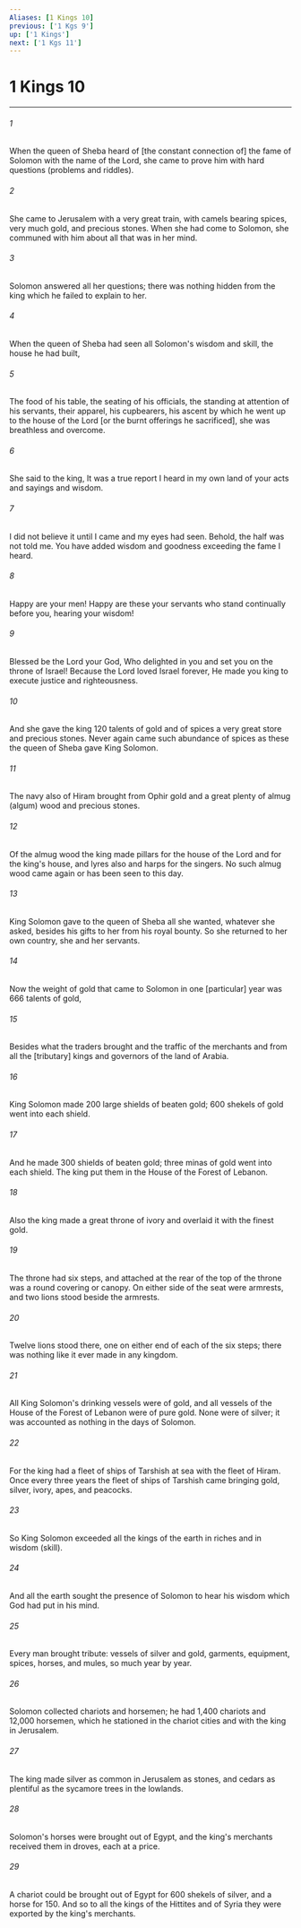 ```yaml
---
Aliases: [1 Kings 10]
previous: ['1 Kgs 9']
up: ['1 Kings']
next: ['1 Kgs 11']
---
```

# 1 Kings 10

***

###### 1 

When the queen of Sheba heard of [the constant connection of] the fame of Solomon with the name of the Lord, she came to prove him with hard questions (problems and riddles). 

###### 2 

She came to Jerusalem with a very great train, with camels bearing spices, very much gold, and precious stones. When she had come to Solomon, she communed with him about all that was in her mind. 

###### 3 

Solomon answered all her questions; there was nothing hidden from the king which he failed to explain to her. 

###### 4 

When the queen of Sheba had seen all Solomon's wisdom and skill, the house he had built, 

###### 5 

The food of his table, the seating of his officials, the standing at attention of his servants, their apparel, his cupbearers, his ascent by which he went up to the house of the Lord [or the burnt offerings he sacrificed], she was breathless and overcome. 

###### 6 

She said to the king, It was a true report I heard in my own land of your acts and sayings and wisdom. 

###### 7 

I did not believe it until I came and my eyes had seen. Behold, the half was not told me. You have added wisdom and goodness exceeding the fame I heard. 

###### 8 

Happy are your men! Happy are these your servants who stand continually before you, hearing your wisdom! 

###### 9 

Blessed be the Lord your God, Who delighted in you and set you on the throne of Israel! Because the Lord loved Israel forever, He made you king to execute justice and righteousness. 

###### 10 

And she gave the king 120 talents of gold and of spices a very great store and precious stones. Never again came such abundance of spices as these the queen of Sheba gave King Solomon. 

###### 11 

The navy also of Hiram brought from Ophir gold and a great plenty of almug (algum) wood and precious stones. 

###### 12 

Of the almug wood the king made pillars for the house of the Lord and for the king's house, and lyres also and harps for the singers. No such almug wood came again or has been seen to this day. 

###### 13 

King Solomon gave to the queen of Sheba all she wanted, whatever she asked, besides his gifts to her from his royal bounty. So she returned to her own country, she and her servants. 

###### 14 

Now the weight of gold that came to Solomon in one [particular] year was 666 talents of gold, 

###### 15 

Besides what the traders brought and the traffic of the merchants and from all the [tributary] kings and governors of the land of Arabia. 

###### 16 

King Solomon made 200 large shields of beaten gold; 600 shekels of gold went into each shield. 

###### 17 

And he made 300 shields of beaten gold; three minas of gold went into each shield. The king put them in the House of the Forest of Lebanon. 

###### 18 

Also the king made a great throne of ivory and overlaid it with the finest gold. 

###### 19 

The throne had six steps, and attached at the rear of the top of the throne was a round covering or canopy. On either side of the seat were armrests, and two lions stood beside the armrests. 

###### 20 

Twelve lions stood there, one on either end of each of the six steps; there was nothing like it ever made in any kingdom. 

###### 21 

All King Solomon's drinking vessels were of gold, and all vessels of the House of the Forest of Lebanon were of pure gold. None were of silver; it was accounted as nothing in the days of Solomon. 

###### 22 

For the king had a fleet of ships of Tarshish at sea with the fleet of Hiram. Once every three years the fleet of ships of Tarshish came bringing gold, silver, ivory, apes, and peacocks. 

###### 23 

So King Solomon exceeded all the kings of the earth in riches and in wisdom (skill). 

###### 24 

And all the earth sought the presence of Solomon to hear his wisdom which God had put in his mind. 

###### 25 

Every man brought tribute: vessels of silver and gold, garments, equipment, spices, horses, and mules, so much year by year. 

###### 26 

Solomon collected chariots and horsemen; he had 1,400 chariots and 12,000 horsemen, which he stationed in the chariot cities and with the king in Jerusalem. 

###### 27 

The king made silver as common in Jerusalem as stones, and cedars as plentiful as the sycamore trees in the lowlands. 

###### 28 

Solomon's horses were brought out of Egypt, and the king's merchants received them in droves, each at a price. 

###### 29 

A chariot could be brought out of Egypt for 600 shekels of silver, and a horse for 150. And so to all the kings of the Hittites and of Syria they were exported by the king's merchants.
